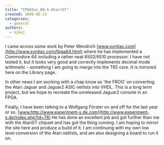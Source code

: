 ```yaml
---
title: "CPU65xx_EN & AtariST"
created: 2006-06-13
categories: 
  - general
authors: 
  - mikej
---
```


I came across some work by Peter Wendrich [www.syntiac.com](http://www.syntiac.com/fpga64.html) where he has implemented a Commodore 64 including a rather neat 6502/6510 processor. I have not tested it, but it looks very good and correctly implements decimal mode arithmetic - something I am going to merge into the T65 core. It is mirrored here on the Library page.

In other news I am working with a chap know as 'the FROG' on converting the Atari Jaguar and Jaguar2 ASIC netlists into VHDL. This is a long term project, but we hope to recreate the unreleased Jaguar2 console in an FPGA.

Finally, I have been talking to a Wolfgang Förster on and off for the last year or so. [www.http://www.experiment-s.de.com](http://www.experiment-s.de/index.php?id=78) He has done an excellent job and got further than me with the AtariST chipset and has got the thing running. I am hoping to mirror the site here and produce a build of it. I am continuing with my own low level conversion of the Atari netlists, and am also designing a board to run it on.
